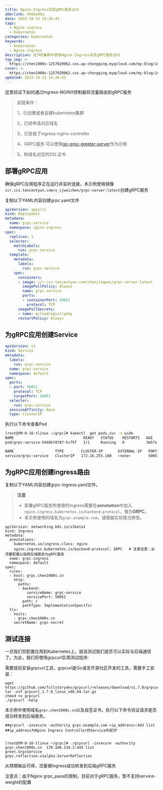 ```yaml
---
title: Nginx-Ingress实现gRPC服务访问
abbrlink: 450ae69a
date: 2022-10-23 14:26:43
tags:
  - Nginx-ingress
  - Kubernetes
categories: Kubernetes
keywords:
  - Kubernetes
  - Nginx-ingress
description: 在TKE集群中使用Nginx-Ingress实现gRPC服务访问
top_img: >-
  https://chen1900s-1257020962.cos.ap-chongqing.myqcloud.com/my-blog/image/202209031854794.jpg
cover: >-
  https://chen1900s-1257020962.cos.ap-chongqing.myqcloud.com/my-blog/image/202210231529348.jpeg
updated: 2022-10-23 14:26:43
---
```


这里验证下如何通过Ingress-NGINX控制器将流量路由到gRPC服务

> 前提条件：
>
> 1，已创建或者自建kubernetes集群
>
> 2，已经申请对应域名
>
> 3，已安装了ingress-nginx-controller
>
> 4，GRPC服务 可以使用[go-grpc-greeter-server](https://github.com/grpc/grpc-go/blob/91e0aeb192456225adf27966d04ada4cf8599915/examples/features/reflection/server/main.go)作为示例
>
> 5，和域名对应的SSL证书

## 部署gRPC应用

确保gRPC应用程序正在运行并监听连接，本示例使用镜像`ccr.ccs.tencentyun.com/v_cjweichen/grpc-server:latest`创建gRPC服务

复制以下YAML内容创建grpc.yaml文件

```yaml
apiVersion: apps/v1
kind: Deployment
metadata:
  name: grpc-service
  namespace: nginx-ingress
spec:
  replicas: 1
  selector:
    matchLabels:
      run: grpc-service
  template:
    metadata:
      labels:
        run: grpc-service
    spec:
      containers:
      - image: ccr.ccs.tencentyun.com/chenjingwei/grpc-server:latest
        imagePullPolicy: Always
        name: grpc-service
        ports:
        - containerPort: 50051
          protocol: TCP
      imagePullSecrets:
      - name: qcloudregistrykey 
      restartPolicy: Always
```



## 为gRPC应用创建Service

```yaml
apiVersion: v1
kind: Service
metadata:
  labels:
    run: grpc-service
  name: grpc-service
  namespace: default
spec:
  ports:
  - port: 50051
    protocol: TCP
    targetPort: 50051
  selector:
    run: grpc-service
  sessionAffinity: None
  type: ClusterIP
```

执行以下命令查看Pod

```bash
[root@VM-0-16-tlinux ~/grpc]# kubectl  get pods,svc -o wide
NAME                                READY   STATUS    RESTARTS   AGE     IP           NODE        NOMINATED NODE   READINESS GATES
pod/grpc-service-5d48b78787-hcfhf   1/1     Running   0          3m57s   172.16.0.5   10.0.0.16   <none>           <none>

NAME                   TYPE        CLUSTER-IP       EXTERNAL-IP   PORT(S)     AGE     SELECTOR
service/grpc-service   ClusterIP   172.16.255.180   <none>        50051/TCP   2m41s   run=grpc-service
```



## 为gRPC应用创建ingress路由

复制以下YAML内容创建grpc-ingress.yaml文件。

> **注意**
>
> - 部署gRPC服务所使用的Ingress需要在**annotation**中加入`nginx.ingress.kubernetes.io/backend-protocol`，值为**GRPC**。
> - 本示例使用的域名为`grpc.example.com`，请根据实际情况修改。

```
apiVersion: networking.k8s.io/v1beta1
kind: Ingress
metadata:
  annotations:
    kubernetes.io/ingress.class: nginx
    nginx.ingress.kubernetes.io/backend-protocol: GRPC   # 注意这里：必须要配置以指明后端服务为gRPC服务
  name: grpc-ingress
  namespace: default
spec:
  rules:
  - host: grpc.chen1900s.cn
    http:
      paths:
      - backend:
          serviceName: grpc-service
          servicePort: 50051
        path: /
        pathType: ImplementationSpecific
  tls:
  - hosts:
    - grpc.chen1900s.cn
    secretName: grpc-secret

```

## 测试连接

一旦我们将配置应用到Kubernetes上，就该测试我们是否可以实际与后端通信了。为此，我们将使用grpcurl实用测试程序:

需要提前安装grpcurl工具，grpcurl是Go语言开源社区开发的工具，需要手工安装：

```
wget https://github.com/fullstorydev/grpcurl/releases/download/v1.7.0/grpcurl_1.7.0_linux_x86_64.tar.gz
tar -xvf grpcurl_1.7.0_linux_x86_64.tar.gz
chmod +x grpcurl
./grpcurl -help
```

本示例中使用域名`grpc.chen1900s.cn`以及自签证书，执行以下命令验证请求是否成功转发到后端服务。

```
##grpcurl -insecure -authority grpc.example.com <ip_address>:443 list
##ip_address为Nginx Ingress Controller的Service外部IP


[root@VM-0-16-tlinux ~/grpc]# ./grpcurl -insecure -authority grpc.chen1900s.cn  170.106.134.2:443 list
greet.GrpcService
grpc.reflection.v1alpha.ServerReflection
```

从预期输出可得，流量被Ingress成功转发到后端gRPC服务

注意点：由于Nginx grpc_pass的限制，目前对于gRPC服务，暂不支持service-weight的配置
